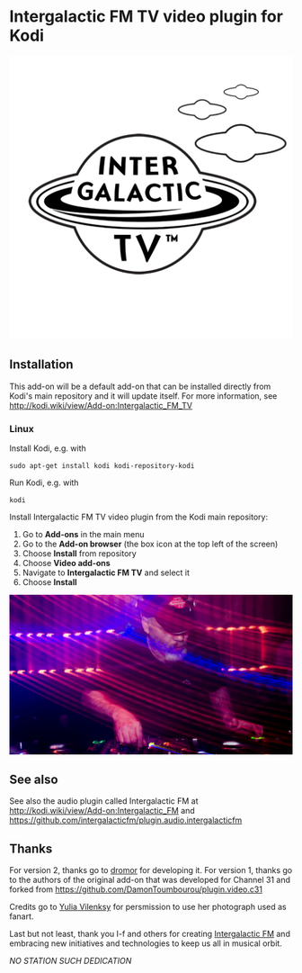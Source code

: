 # Intergalactic FM TV video plugin for Kodi

![Intergalactic FM TV icon](icon.png?raw=true)


## Installation

This add-on will be a default add-on that can be installed directly from Kodi's
main repository and it will update itself. For more information, see
http://kodi.wiki/view/Add-on:Intergalactic_FM_TV


### Linux

Install Kodi, e.g. with

    sudo apt-get install kodi kodi-repository-kodi

Run Kodi, e.g. with

    kodi

Install Intergalactic FM TV video plugin from the Kodi main repository:
1. Go to **Add-ons** in the main menu
2. Go to the **Add-on browser** (the box icon at the top left of the screen)
3. Choose **Install** from repository
4. Choose **Video add-ons**
5. Navigate to **Intergalactic FM TV** and select it
6. Choose **Install**

![Intergalactic FM TV fanart](fanart.jpg?raw=true)


## See also

See also the audio plugin called Intergalactic FM at http://kodi.wiki/view/Add-on:Intergalactic_FM and https://github.com/intergalacticfm/plugin.audio.intergalacticfm


## Thanks

For version 2, thanks go to [dromor](https://github.com/dromer) for developing it. For version 1, thanks go to the authors of the original add-on that was developed for Channel 31 and forked from https://github.com/DamonToumbourou/plugin.video.c31

Credits go to [Yulia Vilenksy](http://yuliavilensky.com) for persmission to use her photograph used as fanart.

Last but not least, thank you I-f and others for creating [Intergalactic FM](https://intergalacticfm.com) and embracing new initiatives and technologies to keep us all in musical orbit.

*NO STATION SUCH DEDICATION*
